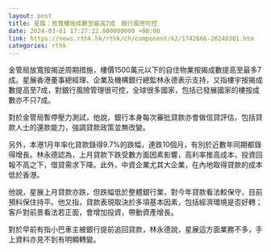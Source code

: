 ```yaml
---
layout: post
title: 星展：放寬樓按成數至最高7成　銀行風險可控
date: 2024-03-01 17:27:22.000000000 +08:00
link: https://news.rthk.hk/rthk/ch/component/k2/1742666-20240301.htm
categories: rthk
---
```


金管局放寬按揭逆周期措施，樓價1500萬元以下的自住物業按揭成數提高至最多7成。星展香港董事總經理、企業及機構銀行總監林永德表示支持，又指樓宇按揭成數提高至7成，對銀行風險管理很可控，全球很多國家，包括已發展國家的樓按成數亦不只7成。

對於金管局暫停壓力測試，他說，銀行本身每次審批貸款亦會做信貸評估，包括貸款人士的還款能力，強調貸款政策並無改變。

另外，本港1月年率化貸款錄得9.7%的跌幅，連跌10個月，有別於近數年同期都錄得增長。林永德認為，上月貸款下跌受數方面因素影響，高利率推高成本，投資回報不高之下，借貸需求下降。此外，中資企業尤其大企業，在內地取得貸款的成本低於香港。

他說，星展上月貸款亦跌，但跌幅低於整體銀行業，對今年貸款看法較保守，目前預料保住持平。他又指，貸款表現取決於多項基本因素，包括經濟環境是否好轉；客戶對前景看法若正面，會增加投資，帶動資產增長。

對於早前有指小巴車主被銀行提前追回貸款，林永德說，星展這方面業務不多，手上資料亦見不到有明顯轉變。
